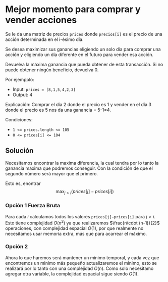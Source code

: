 # Mejor momento para comprar y vender acciones

Se le da una matriz de precios `prices` donde `precios[i]` es el precio de una acción determinada en el i-ésimo día.

Se desea maximizar sus ganancias eligiendo un solo día para comprar una acción y eligiendo un día diferente en el futuro para vender esa acción.

Devuelva la máxima ganancia que pueda obtener de esta transacción. Si no puede obtener ningún beneficio, devuelva 0.

Por ejempplo:

- Input: `prices = [8,1,5,4,2,3]`
- Output: 4

Explicación: Comprar el día 2 donde el precio es 1 y vender en el día 3 donde el precio es 5 nos da una ganancia = 5-1=4.

Condiciones:

- `1 <= prices.length <= 105`
- `0 <= prices[i] <= 104`

## Solución

Necesitamos encontrar la maxima diferencia, la cual tendra por lo tanto la ganancia maxima que podremos conseguir. Con la condición de que el segundo número será mayor que el primero.

Esto es, enontrar $$\max_{j>i}⁡(prices[j]−prices[i])$$

### Opción 1 Fuerza Bruta

Para cada $i$ calculamos todos los valores `prices[j]−prices[i]` para $j>i$. Esto tiene complejidad $O(n^2)$ ya que realizaremos $\frac{n\cdot (n-1)}{2}$ operaciones, con complejidad espacial $O(1)$, por que realmente no necesitamos usar memoria extra, más que para acarrear el máximo.

### Opción 2

Ahora lo que haremos será mantener un minimo temporal, y cada vez que encontremos un minimo más pequeño actualizaremos el minimo, esto se realizará por lo tanto con una complejidad $O(n)$. Como solo necesitamo agregar otra variable, la complejidad espacial sigue siendo $O(1)$.